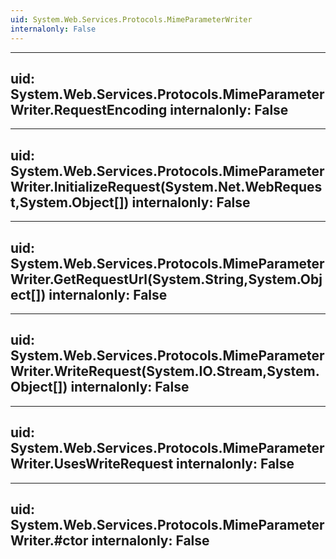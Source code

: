 ```yaml
---
uid: System.Web.Services.Protocols.MimeParameterWriter
internalonly: False
---
```


---
uid: System.Web.Services.Protocols.MimeParameterWriter.RequestEncoding
internalonly: False
---

---
uid: System.Web.Services.Protocols.MimeParameterWriter.InitializeRequest(System.Net.WebRequest,System.Object[])
internalonly: False
---

---
uid: System.Web.Services.Protocols.MimeParameterWriter.GetRequestUrl(System.String,System.Object[])
internalonly: False
---

---
uid: System.Web.Services.Protocols.MimeParameterWriter.WriteRequest(System.IO.Stream,System.Object[])
internalonly: False
---

---
uid: System.Web.Services.Protocols.MimeParameterWriter.UsesWriteRequest
internalonly: False
---

---
uid: System.Web.Services.Protocols.MimeParameterWriter.#ctor
internalonly: False
---
